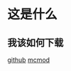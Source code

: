 # 这是什么

## 我该如何下载
[github](https://github.com/SmallJiu/Email/releases) [mcmod](https://www.mcmod.cn/download/7649.html)